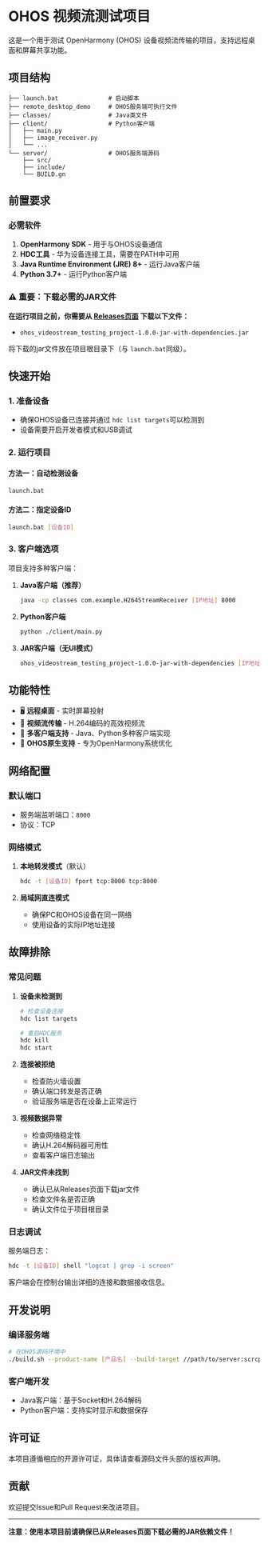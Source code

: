 # OHOS 视频流测试项目

这是一个用于测试 OpenHarmony (OHOS) 设备视频流传输的项目，支持远程桌面和屏幕共享功能。

## 项目结构

```
├── launch.bat              # 启动脚本
├── remote_desktop_demo     # OHOS服务端可执行文件
├── classes/                # Java类文件
├── client/                 # Python客户端
│   ├── main.py
│   ├── image_receiver.py
│   └── ...
└── server/                 # OHOS服务端源码
    ├── src/
    ├── include/
    └── BUILD.gn
```

## 前置要求

### 必需软件

1. **OpenHarmony SDK** - 用于与OHOS设备通信
2. **HDC工具** - 华为设备连接工具，需要在PATH中可用
3. **Java Runtime Environment (JRE) 8+** - 运行Java客户端
4. **Python 3.7+** - 运行Python客户端

### ⚠️ 重要：下载必需的JAR文件

**在运行项目之前，你需要从 [Releases页面](https://github.com/LaNasilDark/ohos_videostream_testing_project/releases/tag/v1.0.1) 下载以下文件：**

- `ohos_videostream_testing_project-1.0.0-jar-with-dependencies.jar`

将下载的jar文件放在项目根目录下（与 `launch.bat`同级）。

## 快速开始

### 1. 准备设备

- 确保OHOS设备已连接并通过 `hdc list targets`可以检测到
- 设备需要开启开发者模式和USB调试

### 2. 运行项目

#### 方法一：自动检测设备

```bash
launch.bat
```

#### 方法二：指定设备ID

```bash
launch.bat [设备ID]
```

### 3. 客户端选项

项目支持多种客户端：

1. **Java客户端（推荐）**

   ```bash
   java -cp classes com.example.H264StreamReceiver [IP地址] 8000
   ```
2. **Python客户端**

   ```bash
   python ./client/main.py
   ```
3. **JAR客户端（无UI模式）**

   ```bash
   ohos_videostream_testing_project-1.0.0-jar-with-dependencies [IP地址] 8000
   ```

## 功能特性

- 🖥️ **远程桌面** - 实时屏幕投射
- 🎥 **视频流传输** - H.264编码的高效视频流
- 🔧 **多客户端支持** - Java、Python多种客户端实现
- 📱 **OHOS原生支持** - 专为OpenHarmony系统优化

## 网络配置

### 默认端口

- 服务端监听端口：`8000`
- 协议：TCP

### 网络模式

1. **本地转发模式**（默认）

   ```bash
   hdc -t [设备ID] fport tcp:8000 tcp:8000
   ```
2. **局域网直连模式**

   - 确保PC和OHOS设备在同一网络
   - 使用设备的实际IP地址连接

## 故障排除

### 常见问题

1. **设备未检测到**

   ```bash
   # 检查设备连接
   hdc list targets

   # 重启HDC服务
   hdc kill
   hdc start
   ```
2. **连接被拒绝**

   - 检查防火墙设置
   - 确认端口转发是否正确
   - 验证服务端是否在设备上正常运行
3. **视频数据异常**

   - 检查网络稳定性
   - 确认H.264解码器可用性
   - 查看客户端日志输出
4. **JAR文件未找到**

   - 确认已从Releases页面下载jar文件
   - 检查文件名是否正确
   - 确认文件位于项目根目录

### 日志调试

服务端日志：

```bash
hdc -t [设备ID] shell "logcat | grep -i screen"
```

客户端会在控制台输出详细的连接和数据接收信息。

## 开发说明

### 编译服务端

```bash
# 在OHOS源码环境中
./build.sh --product-name [产品名] --build-target //path/to/server:scrcpyoh_server
```

### 客户端开发

- Java客户端：基于Socket和H.264解码
- Python客户端：支持实时显示和数据保存

## 许可证

本项目遵循相应的开源许可证，具体请查看源码文件头部的版权声明。

## 贡献

欢迎提交Issue和Pull Request来改进项目。

---

**注意：使用本项目前请确保已从Releases页面下载必需的JAR依赖文件！**
